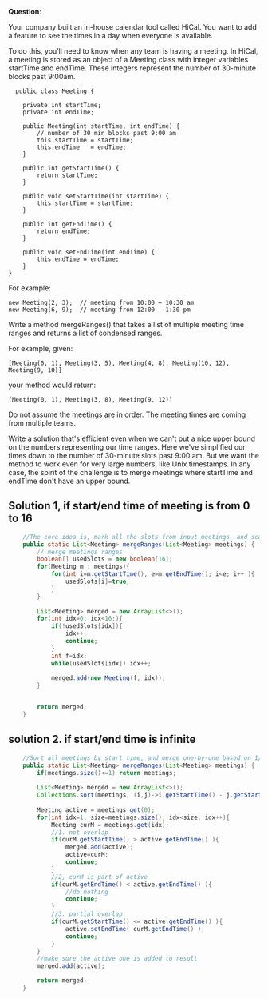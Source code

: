 **Question**:

 Your company built an in-house calendar tool called HiCal. You want to add a feature to see the times in a day when everyone is available.

To do this, you’ll need to know when any team is having a meeting. In HiCal, a meeting is stored as an object of a Meeting class with integer variables startTime and endTime. These integers represent the number of 30-minute blocks past 9:00am.
```
  public class Meeting {

    private int startTime;
    private int endTime;

    public Meeting(int startTime, int endTime) {
        // number of 30 min blocks past 9:00 am
        this.startTime = startTime;
        this.endTime   = endTime;
    }

    public int getStartTime() {
        return startTime;
    }

    public void setStartTime(int startTime) {
        this.startTime = startTime;
    }

    public int getEndTime() {
        return endTime;
    }

    public void setEndTime(int endTime) {
        this.endTime = endTime;
    }
}
```

For example:
```
new Meeting(2, 3);  // meeting from 10:00 – 10:30 am
new Meeting(6, 9);  // meeting from 12:00 – 1:30 pm
```
Write a method mergeRanges() that takes a list of multiple meeting time ranges and returns a list of condensed ranges.

For example, given:

  `[Meeting(0, 1), Meeting(3, 5), Meeting(4, 8), Meeting(10, 12), Meeting(9, 10)]`

your method would return:

  `[Meeting(0, 1), Meeting(3, 8), Meeting(9, 12)]`

Do not assume the meetings are in order. The meeting times are coming from multiple teams.

Write a solution that's efficient even when we can't put a nice upper bound on the numbers representing our time ranges. Here we've simplified our times down to the number of 30-minute slots past 9:00 am. But we want the method to work even for very large numbers, like Unix timestamps. In any case, the spirit of the challenge is to merge meetings where startTime and endTime don't have an upper bound. 

## Solution 1, if start/end time of meeting is from 0 to 16
```java
    //The core idea is, mark all the slots from input meetings, and scan the array to get merged meetings
    public static List<Meeting> mergeRanges(List<Meeting> meetings) {
        // merge meetings ranges
        boolean[] usedSlots = new boolean[16];
        for(Meeting m : meetings){
            for(int i=m.getStartTime(), e=m.getEndTime(); i<e; i++ ){
                usedSlots[i]=true;
            }
        }
        
        List<Meeting> merged = new ArrayList<>();
        for(int idx=0; idx<16;){
            if(!usedSlots[idx]){
                idx++;
                continue;
            }
            int f=idx;
            while(usedSlots[idx]) idx++;
            
            merged.add(new Meeting(f, idx));
        }


        return merged;
    }

```

## solution 2. if start/end time is infinite
```java
    //Sort all meetings by start time, and merge one-by-one based on 1/2/3 scenarios;
    public static List<Meeting> mergeRanges(List<Meeting> meetings) {
        if(meetings.size()<=1) return meetings;
        
        List<Meeting> merged = new ArrayList<>();
        Collections.sort(meetings, (i,j)->i.getStartTime() - j.getStartTime() );
        
        Meeting active = meetings.get(0);
        for(int idx=1, size=meetings.size(); idx<size; idx++){
            Meeting curM = meetings.get(idx);
            //1. not overlap
            if(curM.getStartTime() > active.getEndTime() ){
                merged.add(active);
                active=curM;
                continue;
            }
            //2, curM is part of active
            if(curM.getEndTime() < active.getEndTime() ){
                //do nothing
                continue;
            }
            //3. partial overlap
            if(curM.getStartTime() <= active.getEndTime() ){
                active.setEndTime( curM.getEndTime() );
                continue;
            }
        }
        //make sure the active one is added to result
        merged.add(active);

        return merged;
    }
```    
